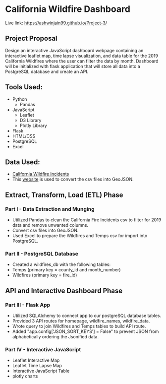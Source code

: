 # California Wildfire Dashboard

Live link: https://ashwinjain99.github.io/Project-3/

## Project Proposal
Design an interactive JavaScript dashboard webpage containing an interactive leaflet map, time lapse visualization, and data table for the 2019 California Wildfires where the user can filter the data by month. Dashboard will be initialized with flask application that will store all data into a PostgreSQL database and create an API.

## Tools Used:
- Python
  - Pandas
- JavaScript
  - Leaflet
  - D3 Library
  - Plotly Library
- Flask
- HTML/CSS
- PostgreSQL
- Excel


## Data Used:
- [California Wildfire Incidents](https://www.kaggle.com/datasets/ananthu017/california-wildfire-incidents-20132020)
- This [website](https://www.convertcsv.com/csv-to-geojson.htm) is used to convert the csv files into GeoJSON.

## Extract, Transform, Load (ETL) Phase

### Part I - Data Extraction and Munging
- Utilized Pandas to clean the California Fire Incidents csv to filter for 2019 data and remove unwanted columns.
- Convert csv files into GeoJSON.
- Used Excel to prepare the Wildfires and Temps csv for import into PostgreSQL.

### Part II - PostgreSQL Database
- Created a wildfires_db with the following tables:
- Temps (primary key = county_id and month_number)
- Wildfires (primary key = fire_id)

## API and Interactive Dashboard Phase

### Part III - Flask App
- Utilized SQLAlchemy to connect app to our postgreSQL database tables.
- Provided 3 API routes for homepage, wildfire_names, wildfire_data.
- Wrote query to join Wildfires and Temps tables to build API route.
- Added "app.config['JSON_SORT_KEYS'] = False" to prevent JSON from alphabetically ordering the Jsonified data.

### Part IV - Interactive JavaScript
- Leaflet Interactive Map
- Leaflet Time Lapse Map
- Interactive JavaScript Table
- plotly charts
